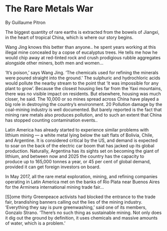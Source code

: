 # The Rare Metals War

By Guillaume Pitron 

The biggest quantity of rare earths is extracted from the bowels of
Jiangxi, in the heart of tropical China, which is where our story
begins.

Wang Jing knows this better than anyone.. he spent years working at
this illegal mine concealed by a copse of eucalyptus trees. He tells
me how he would chip away at red-tinted rock and crush prodigious
rubble aggregates alongside other miners, both men and women...

‘It’s poison,’ says Wang Jing. ‘The chemicals used for refining the
minerals were poured straight into the ground.’ The sulphuric and
hydrochloric acids would pollute the nearby stream to the point that
‘it was impossible for any plant to grow’. Because the closest housing
lies far from the Yaxi mountains, there was no visible impact on
residents. But elsewhere, housing was much closer, he said.  The
10,000 or so mines spread across China have played a big role in
destroying the country’s environment. 20 Pollution damage by the
coal-mining industry is well documented. But barely reported is the
fact that mining rare metals also produces pollution, and to such an
extent that China has stopped counting contamination events..

Latin America has already started to experience similar problems with
lithium mining — a white metal lying below the salt flats of Bolivia,
Chile, and Argentine. It is considered critical by the US, and demand
is expected to soar on the back of the electric car boom that has
jacked up its global production. Naturally, Argentina has its sights
set on becoming the giant of lithium, and between now and 2025 the
country has the capacity to produce up to 165,000 tonnes a year, or 45
per cent of global demand, provided it can get foreign investors on
board.

In May 2017, all the rare metal exploration, mining, and refining
companies operating in Latin America met on the banks of Rio Plata near
Buenos Aires for the Arminera international mining trade fair...

[S]ome thirty Greenpeace activists had blocked the entrance to the
trade fair, brandishing banners calling out the lies of the mining
industry. ‘Everything they say is pure greenwashing,’ said one of its
members, Gonzalo Strano. ‘There’s no such thing as sustainable
mining. Not only does it dig out the ground by definition, it uses
chemicals and massive amounts of water, which is a problem.’

